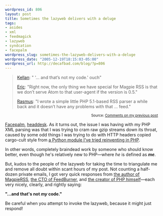```yaml
--- 
wordpress_id: 806
layout: post
title: Sometimes the lazyweb delivers with a deluge
tags: 
- asides
- xml
- feedmagick
- lazyweb
- syndcation
- facepalm
wordpress_slug: sometimes-the-lazyweb-delivers-with-a-deluge
wordpress_date: "2005-12-19T18:15:03-05:00"
wordpress_url: http://decafbad.com/blog/?p=806
---
```

> [Kellan][k]: " '… and that’s not my code.' ouch"
>
> [Eric][e]: "Right now, the only thing we have special for Magpie RSS is that we don’t serve Atom to that user-agent if the version is 0.5."
>
> [Rasmus][r]: "I wrote a simple little PHP 5.1-based RSS parser a while back and it doesn’t have any problems with that ... feed."

<small style="text-align:right; display:block">Source: <a href="http://decafbad.com/blog/2005/12/19/feedburner-feeds-give-heartburn-to-php-xml-parsers">Comments on my previous post</a></small>

[Facepalm][fp], [headdesk][hd].  As it turns out, the issue I was having with my PHP XML parsing was that I was trying to cram raw gzip streams down its throat, caused by some odd things I was trying to do with HTTP headers copied cargo-cult style from [a Python module I've tried reinventing in PHP][htc].  

In other words, completely braindead work by someone who should know better, even though he's relatively new to PHP—where *he* is defined as ***me***.

But, kudos to the people of the lazyweb for taking the time to triangulate me and remove all doubt within scant hours of my post.  Not counting a half-dozen private emails, I got very quick responses from [the author of MagpieRSS][k], [the CTO of FeedBurner][e], and [the creator of PHP himself][r]—each very nicely, clearly, and rightly saying: 

**"...and that's not *my* code."**

Be careful when you attempt to invoke the lazyweb, because it might just respond!

[htc]: http://decafbad.com/trac/browser/trunk/FeedMagick/includes/HTTPCache.php
[hd]: http://www.urbandictionary.com/define.php?term=headdesk
[fp]: http://www.google.com/search?q=facepalm&start=0&ie=utf-8&oe=utf-8&client=firefox-a&rls=org.mozilla:en-US:official
[k]: http://decafbad.com/blog/2005/12/19/feedburner-feeds-give-heartburn-to-php-xml-parsers#comment-3200
[e]: http://decafbad.com/blog/2005/12/19/feedburner-feeds-give-heartburn-to-php-xml-parsers#comment-3204
[r]: http://decafbad.com/blog/2005/12/19/feedburner-feeds-give-heartburn-to-php-xml-parsers#comment-3209
